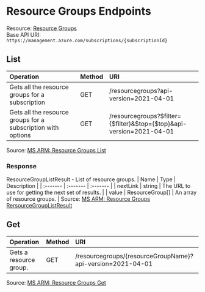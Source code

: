 # Resource Groups Endpoints
Resource: [Resource Groups](https://learn.microsoft.com/en-us/rest/api/resources/resource-groups?view=rest-resources-2021-04-01)  
Base API URI: ```https://management.azure.com/subscriptions/{subscriptionId}```

## List
| Operation | Method | URI |
| :------- | :------- | :------- |
| Gets all the resource groups for a subscription | GET | /resourcegroups?api-version=2021-04-01 |
| Gets all the resource groups for a subscription with options | GET | /resourcegroups?$filter={$filter}&$top={$top}&api-version=2021-04-01 |
Source: [MS ARM: Resource Groups List](https://learn.microsoft.com/en-us/rest/api/resources/resource-groups/list?view=rest-resources-2021-04-01)

### Response
ResourceGroupListResult - List of resource groups.
| Name | Type | Description |
| :------- | :------- | :------- |
| nextLink | string | The URL to use for getting the next set of results. |
| value | ResourceGroup[] | An array of resource groups. |
Source: [MS ARM: Resource Groups RersourceGroupListResult](https://learn.microsoft.com/en-us/rest/api/resources/resource-groups/list?view=rest-resources-2021-04-01#resourcegrouplistresult)

## Get
| Operation | Method | URI |
| :------- | :------- | :------- |
| Gets a resource group. | GET | /resourcegroups/{resourceGroupName}?api-version=2021-04-01 |
Source: [MS ARM: Resource Groups Get](https://learn.microsoft.com/en-us/rest/api/resources/resource-groups/get?view=rest-resources-2021-04-01)